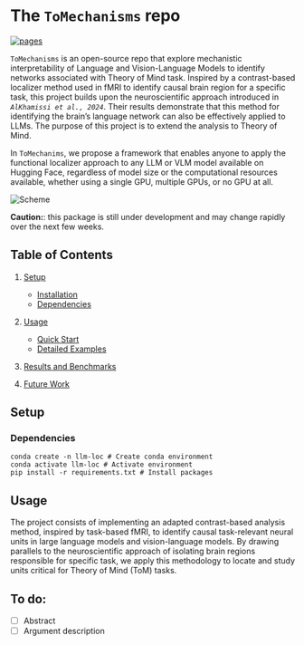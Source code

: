 # The ```ToMechanisms``` repo

[![pages](https://img.shields.io/badge/api-docs-blue)](https://YOUR_GITHUB_NICKNAME.github.io/YOUR_PACKAGE_NAME)

```ToMechanisms``` is an open-source repo that explore mechanistic interpretability of Language and Vision-Language Models to identify networks associated with Theory of Mind task. Inspired by a contrast-based localizer method used in fMRI to identify causal brain region for a specific task, this project builds upon the neuroscientific approach introduced in *`AlKhamissi et al., 2024`*. Their results demonstrate that this method for identifying the brain’s language network can also be effectively applied to LLMs. The purpose of this project is to extend the analysis to Theory of Mind.

In ```ToMechanims```, we propose a framework that enables anyone to apply the functional localizer approach to any LLM or VLM model available on Hugging Face, regardless of model size or the computational resources available, whether using a single GPU, multiple GPUs, or no GPU at all.

![Scheme](assets/scheme_project.png)


**Caution:**: this package is still under development and may change rapidly over the next few weeks.

## Table of Contents

1. [Setup](#setup)  
   - [Installation](#installation)  
   - [Dependencies](#dependencies)  

2. [Usage](#usage)  
   - [Quick Start](#quick-start)  
   - [Detailed Examples](#detailed-examples)  

6. [Results and Benchmarks](#results-and-benchmarks)  

7. [Future Work](#future-work)


## Setup

### Dependencies

```
conda create -n llm-loc # Create conda environment
conda activate llm-loc # Activate environment
pip install -r requirements.txt # Install packages
```

## Usage

The project consists of implementing an adapted contrast-based analysis method, inspired by task-based fMRI, to identify causal task-relevant neural units in large language models and vision-language models. By drawing parallels to the neuroscientific approach of isolating brain regions responsible for specific task, we apply this methodology to locate and study units critical for Theory of Mind (ToM) tasks.

## To do:
- [ ] Abstract
- [ ] Argument description
